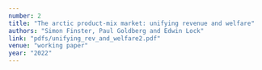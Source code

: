 ```yaml
---
number: 2
title: "The arctic product-mix market: unifying revenue and welfare"
authors: "Simon Finster, Paul Goldberg and Edwin Lock"
link: "pdfs/unifying_rev_and_welfare2.pdf"
venue: "working paper"
year: "2022"
---
```


